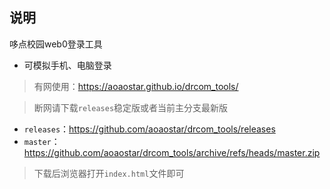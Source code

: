 ## 说明

哆点校园web0登录工具
* 可模拟手机、电脑登录

> 有网使用：<https://aoaostar.github.io/drcom_tools/>

> 断网请下载`releases`稳定版或者当前主分支最新版
* `releases`：<https://github.com/aoaostar/drcom_tools/releases>
* `master`：<https://github.com/aoaostar/drcom_tools/archive/refs/heads/master.zip>

> 下载后浏览器打开`index.html`文件即可